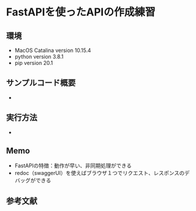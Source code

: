 FastAPIを使ったAPIの作成練習
====

## 環境
- MacOS Catalina version 10.15.4
- python version 3.8.1
- pip version 20.1  

## サンプルコード概要
- 

## 実行方法  
- 

## Memo
- FastAPIの特徴：動作が早い、非同期処理ができる
- redoc（swaggerUI）を使えばブラウザ１つでリクエスト、レスポンスのデバッグができる  
						   
## 参考文献   
								 
